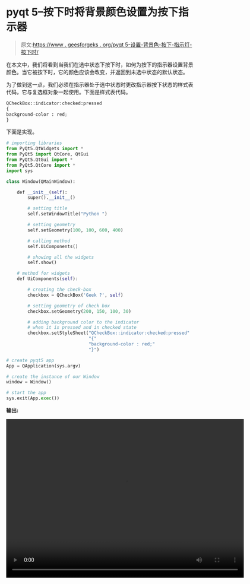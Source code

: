 # pyqt 5–按下时将背景颜色设置为按下指示器

> 原文:[https://www . geesforgeks . org/pyqt 5-设置-背景色-按下-指示灯-按下时/](https://www.geeksforgeeks.org/pyqt5-setting-background-color-to-pressed-indicator-when-pressed/)

在本文中，我们将看到当我们在选中状态下按下时，如何为按下的指示器设置背景颜色。当它被按下时，它的颜色应该会改变，并返回到未选中状态的默认状态。

为了做到这一点，我们必须在指示器处于选中状态时更改指示器按下状态的样式表代码，它与复选框对象一起使用。下面是样式表代码。

```py
QCheckBox::indicator:checked:pressed
{
background-color : red;
}

```

下面是实现。

```py
# importing libraries
from PyQt5.QtWidgets import * 
from PyQt5 import QtCore, QtGui
from PyQt5.QtGui import * 
from PyQt5.QtCore import * 
import sys

class Window(QMainWindow):

    def __init__(self):
        super().__init__()

        # setting title
        self.setWindowTitle("Python ")

        # setting geometry
        self.setGeometry(100, 100, 600, 400)

        # calling method
        self.UiComponents()

        # showing all the widgets
        self.show()

    # method for widgets
    def UiComponents(self):

        # creating the check-box
        checkbox = QCheckBox('Geek ?', self)

        # setting geometry of check box
        checkbox.setGeometry(200, 150, 100, 30)

        # adding background color to the indicator
        # when it is pressed and in checked state
        checkbox.setStyleSheet("QCheckBox::indicator:checked:pressed"
                               "{"
                               "background-color : red;"
                               "}")

# create pyqt5 app
App = QApplication(sys.argv)

# create the instance of our Window
window = Window()

# start the app
sys.exit(App.exec())
```

**输出:**

<video class="wp-video-shortcode" id="video-392015-1" width="640" height="428" preload="metadata" controls=""><source type="video/mp4" src="https://media.geeksforgeeks.org/wp-content/uploads/20200329193428/Python-29-03-2020-19_26_42.mp4?_=1">[https://media.geeksforgeeks.org/wp-content/uploads/20200329193428/Python-29-03-2020-19_26_42.mp4](https://media.geeksforgeeks.org/wp-content/uploads/20200329193428/Python-29-03-2020-19_26_42.mp4)</video>